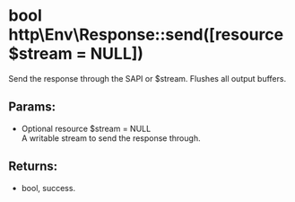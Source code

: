 # bool http\Env\Response::send([resource $stream = NULL])

Send the response through the SAPI or $stream.
Flushes all output buffers.

## Params:

* Optional resource $stream = NULL  
  A writable stream to send the response through.

## Returns:

* bool, success.
